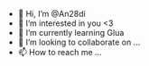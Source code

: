 - 👋 Hi, I’m @An28di
- 👀 I’m interested in you <3
- 🌱 I’m currently learning Glua
- 💞️ I’m looking to collaborate on ...
- 📫 How to reach me ...

<!---
An28di/An28di is a ✨ special ✨ repository because its `README.md` (this file) appears on your GitHub profile.
You can click the Preview link to take a look at your changes.
--->
